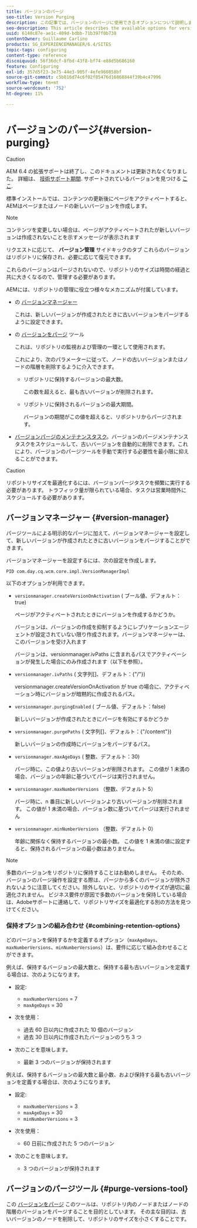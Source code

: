 ```yaml
---
title: バージョンのパージ
seo-title: Version Purging
description: この記事では、バージョンのパージに使用できるオプションについて説明します。
seo-description: This article describes the available options for version purging.
uuid: 6140c87e-ae1c-409d-bdbb-71b397f0b738
contentOwner: Guillaume Carlino
products: SG_EXPERIENCEMANAGER/6.4/SITES
topic-tags: configuring
content-type: reference
discoiquuid: 56f36dcf-8fbd-43f8-bf74-e88d5b686160
feature: Configuring
exl-id: 357d5f23-3e75-44e3-905f-4efe960858bf
source-git-commit: c5b816d74c6f02f85476d16868844f39b4c47996
workflow-type: tm+mt
source-wordcount: '752'
ht-degree: 11%

---
```


# バージョンのパージ{#version-purging}

>[!CAUTION]
>
>AEM 6.4 の拡張サポートは終了し、このドキュメントは更新されなくなりました。 詳細は、 [技術サポート期間](https://helpx.adobe.com/jp/support/programs/eol-matrix.html). サポートされているバージョンを見つける [ここ](https://experienceleague.adobe.com/docs/?lang=ja).

標準インストールでは、コンテンツの更新後にページをアクティベートすると、AEMはページまたはノードの新しいバージョンを作成します。

>[!NOTE]
>
>コンテンツを変更しない場合は、ページがアクティベートされたが新しいバージョンは作成されないことを示すメッセージが表示されます

リクエストに応じて、 **バージョン管理** サイドキックのタブ これらのバージョンはリポジトリに保存され、必要に応じて復元できます。

これらのバージョンはパージされないので、リポジトリのサイズは時間の経過と共に大きくなるので、管理する必要があります。

AEMには、リポジトリの管理に役立つ様々なメカニズムが付属しています。

* の [バージョンマネージャー](#version-manager)

   これは、新しいバージョンが作成されたときに古いバージョンをパージするように設定できます。

* の [バージョンをパージ](/help/sites-deploying/monitoring-and-maintaining.md#version-purging) ツール

   これは、リポジトリの監視および管理の一環として使用されます。

   これにより、次のパラメーターに従って、ノードの古いバージョンまたはノードの階層を削除するように介入できます。

   * リポジトリに保持するバージョンの最大数。

      この数を超えると、最も古いバージョンが削除されます。

   * リポジトリに保持されるバージョンの最大期間。

      バージョンの期間がこの値を超えると、リポジトリからパージされます。

* [バージョンパージのメンテナンスタスク](/help/sites-administering/operations-dashboard.md#automated-maintenance-tasks)。バージョンのパージメンテナンスタスクをスケジュールして、古いバージョンを自動的に削除できます。これにより、バージョンのパージツールを手動で実行する必要性を最小限に抑えることができます。

>[!CAUTION]
>
>リポジトリサイズを最適化するには、バージョンパージタスクを頻繁に実行する必要があります。 トラフィック量が限られている場合、タスクは営業時間外にスケジュールする必要があります。

## バージョンマネージャー {#version-manager}

パージツールによる明示的なパージに加えて、バージョンマネージャーを設定して、新しいバージョンが作成されたときに古いバージョンをパージすることができます。

バージョンマネージャーを設定するには、次の設定を作成します。

`PID com.day.cq.wcm.core.impl.VersionManagerImpl`

以下のオプションが利用できます。

* `versionmanager.createVersionOnActivation` ( ブール値、デフォルト：true)

   ページがアクティベートされたときにバージョンを作成するかどうか。

   バージョンは、バージョンの作成を抑制するようにレプリケーションエージェントが設定されていない限り作成されます。バージョンマネージャーは、このバージョンを受け入れます

   バージョンは、versionmanager.ivPaths に含まれるパスでアクティベーションが発生した場合にのみ作成されます（以下を参照）。

* `versionmanager.ivPaths` ( 文字列[]、デフォルト：{&quot;/&quot;})

   versionmanager.createVersionOnActivation が true の場合に、アクティベーション時にバージョンが暗黙的に作成されるパス。

* `versionmanager.purgingEnabled` ( ブール値、デフォルト：false)

   新しいバージョンが作成されたときにパージを有効にするかどうか

* `versionmanager.purgePaths` ( 文字列[]、デフォルト：{&quot;/content&quot;})

   新しいバージョンの作成時にバージョンをパージするパス。

* `versionmanager.maxAgeDays` ( 整数、デフォルト：30)

   パージ時に、この値より古いバージョンが削除されます。 この値が 1 未満の場合、バージョンの年齢に基づいてパージは実行されません。

* `versionmanager.maxNumberVersions` （整数、デフォルト 5）

   パージ時に、n 番目に新しいバージョンより古いバージョンが削除されます。 この値が 1 未満の場合、バージョン数に基づいてパージは実行されません

* `versionmanager.minNumberVersions` （整数、デフォルト 0）

   年齢に関係なく保持するバージョンの最小数。 この値を 1 未満の値に設定すると、保持されるバージョンの最小数はありません。

>[!NOTE]
>
>多数のバージョンをリポジトリに保持することはお勧めしません。 そのため、バージョンのパージ操作を設定する際は、パージから多くのバージョンが除外されないように注意してください。除外しないと、リポジトリのサイズが適切に最適化されません。 ビジネス要件が原因で多数のバージョンを保持している場合は、Adobeサポートに連絡して、リポジトリサイズを最適化する別の方法を見つけてください。

### 保持オプションの組み合わせ {#combining-retention-options}

どのバージョンを保持するかを定義するオプション（`maxAgeDays`、`maxNumberVersions`、`minNumberVersions`）は、要件に応じて組み合わせることができます。

例えば、保持するバージョンの最大数と、保持する最も古いバージョンを定義する場合は、次のようになります。

* 設定:

   * `maxNumberVersions` = 7
   * `maxAgeDays` = 30

* 次を使用：

   * 過去 60 日以内に作成された 10 個のバージョン
   * 過去 30 日以内に作成されたバージョンのうち 3 つ

* 次のことを意味します。

   * 最新 3 つのバージョンが保持されます

例えば、保持するバージョンの最大数と最小数、および保持する最も古いバージョンを定義する場合は、次のようになります。

* 設定:

   * `maxNumberVersions` = 3
   * `maxAgeDays` = 30
   * `minNumberVersions` = 3

* 次を使用：

   * 60 日前に作成された 5 つのバージョン

* 次のことを意味します。

   * 3 つのバージョンが保持されます

## バージョンのパージツール {#purge-versions-tool}

この [バージョンをパージ](/help/sites-deploying/monitoring-and-maintaining.md#purgeversionstool) このツールは、リポジトリ内のノードまたはノードの階層のバージョンをパージすることを目的としています。 その主な目的は、古いバージョンのノードを削除して、リポジトリのサイズを小さくすることです。
